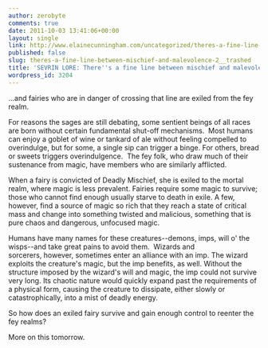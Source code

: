 ```yaml
---
author: zerobyte
comments: true
date: 2011-10-03 13:41:06+00:00
layout: single
link: http://www.elainecunningham.com/uncategorized/theres-a-fine-line-between-mischief-and-malevolence-2__trashed/
published: false
slug: theres-a-fine-line-between-mischief-and-malevolence-2__trashed
title: 'SEVRIN LORE: There''s a fine line between mischief and malevolence...'
wordpress_id: 3204
---
```


...and fairies who are in danger of crossing that line are exiled from the fey realm.

For reasons the sages are still debating, some sentient beings of all races are born without certain fundamental shut-off mechanisms.  Most humans can enjoy a goblet of wine or tankard of ale without feeling compelled to overindulge, but for some, a single sip can trigger a binge. For others, bread or sweets triggers overindulgence.  The fey folk, who draw much of their sustenance from magic, have members who are similarly afflicted.

When a fairy is convicted of Deadly Mischief, she is exiled to the mortal realm, where magic is less prevalent. Fairies require some magic to survive; those who cannot find enough usually starve to death in exile. A few, however, find a source of magic so rich that they reach a state of critical mass and change into something twisted and malicious, something that is pure chaos and dangerous, unfocused magic.

Humans have many names for these creatures--demons, imps, will o' the wisps--and take great pains to avoid them.  Wizards and sorcerers, however, sometimes enter an alliance with an imp. The wizard exploits the creature's magic, but the imp benefits, as well. Without the structure imposed by the wizard's will and magic, the imp could not survive very long. Its chaotic nature would quickly expand past the requirements of a physical form, causing the creature to dissipate, either slowly or catastrophically, into a mist of deadly energy.

So how does an exiled fairy survive and gain enough control to reenter the fey realms?

More on this tomorrow.


